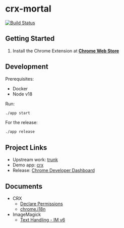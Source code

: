 # crx-mortal

[![Build Status](https://travis-ci.org/announce/crx-mortal.svg?branch=master)](https://travis-ci.org/announce/crx-mortal)


## Getting Started

1. Install the Chrome Extension at [**Chrome Web Store**](https://chrome.google.com/webstore/detail/crx-mortal/plbhlfecmbmkphfgcpoijlidjapddidj?utm_source=github)

## Development

Prerequisites:

* Docker
* Node v18

Run:

```bash
./app start
```

For the release:

```bash
./app release
```

## Project Links

* Upstream work: [trunk](https://github.com/announce/crx-mortal/compare/master...ymkjp:master)
* Demo app: [crx](https://chrome.google.com/webstore/detail/crx-mortal/plbhlfecmbmkphfgcpoijlidjapddidj?utm_source=github)
* Release: [Chrome Developer Dashboard](https://chrome.google.com/webstore/developer/dashboard)

## Documents

* CRX
  * [Declare Permissions](https://developer.chrome.com/extensions/declare_permissions)
  * [chrome\.i18n](https://developer.chrome.com/extensions/i18n)
* ImageMagick
  * [Text Handling \- IM v6](http://www.imagemagick.org/Usage/text/#label_bestfit)
